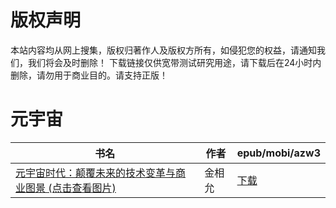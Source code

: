 # 版权声明

本站内容均从网上搜集，版权归著作人及版权方所有，如侵犯您的权益，请通知我们，我们将会及时删除！ 下载链接仅供宽带测试研究用途，请下载后在24小时内删除，请勿用于商业目的。请支持正版！

# 元宇宙

| 书名 | 作者 | epub/mobi/azw3 |
| --- | --- | --- |
| [元宇宙时代：颠覆未来的技术变革与商业图景 (点击查看图片)](https://www.dushupai.com/attachment/2024/06/12/394e939060483cf3.jpg) | 金相允 | [下载](https://url89.ctfile.com/f/31084289-1375491193-14b1ac?p=8866) |
